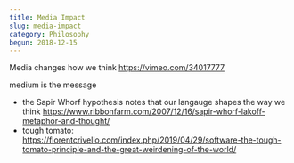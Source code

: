 ```yaml
---
title: Media Impact
slug: media-impact
category: Philosophy
begun: 2018-12-15
---
```


Media changes how we think https://vimeo.com/34017777

medium is the message

- the Sapir Whorf hypothesis notes that our langauge shapes the way we think https://www.ribbonfarm.com/2007/12/16/sapir-whorf-lakoff-metaphor-and-thought/
- tough tomato: https://florentcrivello.com/index.php/2019/04/29/software-the-tough-tomato-principle-and-the-great-weirdening-of-the-world/
